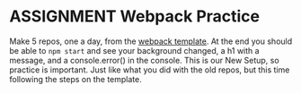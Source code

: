 # ASSIGNMENT Webpack Practice

Make 5 repos, one a day, from the [webpack template](https://github.com/nss-nightclass-projects/webpack-template). At the end you should be able to `npm start` and see your background changed, a h1 with a message, and a console.error() in the console. This is our New Setup, so practice is important. Just like what you did with the old repos, but this time following the steps on the template.
